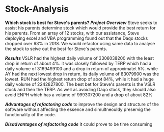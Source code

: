 # Stock-Analysis
**Which stock is best for Steve's parents?**
***Project Overview***
Steve seeks to assist his parents determine stock which would provide the best return for his parents. From an array of 12 stocks, with our assistance, Steve deploying excel and VBA programming found out that the Daqo stocks dropped over 63% in 2018. We would refactor using same data to analyse the stock to seive out the best for Steve's parents.

***Results***
VSLR had the highest daily volume of 3306038200 with the least drop in return of about 4%. it was closely followed by TERP which had a daily volume of 3169499100 and a drop in return of approximatet 5%. while AY had the next lowest drop in return, its daily volume of 83079900 was the lowest. RUN had the highest return drop of abot 84%, while it had a huge daily volume of 2242827800. The best bet for Steve's parents is the VSLR stock and then the TERP. As well as avoiding Daqo stock, they should also avoid ENPH which has a volume of 999307200 and a drop of about 82%



***Advantages of refactoring code***
to improve the design and structure of the software without affecting the essence and simultneouldy preservig the functionality of the code.


***Disadvantages of refactoring code***
it could prove to be time consuming
